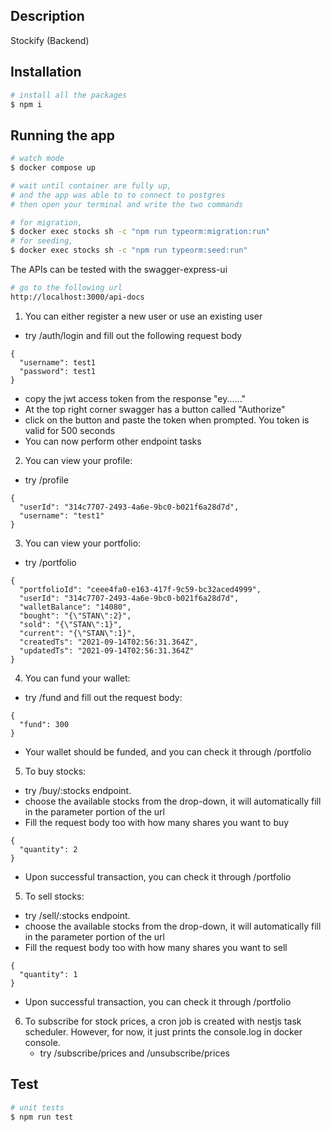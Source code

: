 ## Description

Stockify (Backend)

## Installation

```bash
# install all the packages
$ npm i
```

## Running the app

```bash
# watch mode
$ docker compose up
```

```bash
# wait until container are fully up,
# and the app was able to to connect to postgres
# then open your terminal and write the two commands

# for migration,
$ docker exec stocks sh -c "npm run typeorm:migration:run"
# for seeding,
$ docker exec stocks sh -c "npm run typeorm:seed:run"
```

The APIs can be tested with the swagger-express-ui
```bash
# go to the following url
http://localhost:3000/api-docs 
```

1. You can either register a new user or use an existing user
* try /auth/login and fill out the following request body
```
{
  "username": test1
  "password": test1
}
```
* copy the jwt access token from the response "ey......"
* At the top right corner swagger has a button called "Authorize"
* click on the button and paste the token when prompted. You token is valid for 500 seconds
* You can now perform other endpoint tasks

2. You can view your profile:
* try /profile
```
{
  "userId": "314c7707-2493-4a6e-9bc0-b021f6a28d7d",
  "username": "test1"
}
```

3. You can view your portfolio:
* try /portfolio
```
{
  "portfolioId": "ceee4fa0-e163-417f-9c59-bc32aced4999",
  "userId": "314c7707-2493-4a6e-9bc0-b021f6a28d7d",
  "walletBalance": "14080",
  "bought": "{\"STAN\":2}",
  "sold": "{\"STAN\":1}",
  "current": "{\"STAN\":1}",
  "createdTs": "2021-09-14T02:56:31.364Z",
  "updatedTs": "2021-09-14T02:56:31.364Z"
}
```

4. You can fund your wallet:
* try /fund and fill out the request body:
```
{
  "fund": 300
}
```
* Your wallet should be funded, and you can check it
through /portfolio
  
5. To buy stocks:
* try /buy/:stocks endpoint.
* choose the available stocks from the drop-down,
it will automatically fill in the parameter portion of the url
* Fill the request body too with how many shares you want to buy
```
{
  "quantity": 2
}
```
* Upon successful transaction, you can check it
  through /portfolio

5. To sell stocks:
* try /sell/:stocks endpoint.
* choose the available stocks from the drop-down,
  it will automatically fill in the parameter portion of the url
* Fill the request body too with how many shares you want to sell
```
{
  "quantity": 1
}
```
* Upon successful transaction, you can check it
  through /portfolio
  
6. To subscribe for stock prices, a cron job is created with nestjs
task scheduler. However, for now, it just prints the console.log in docker console.
   * try /subscribe/prices and /unsubscribe/prices

## Test

```bash
# unit tests
$ npm run test
```
